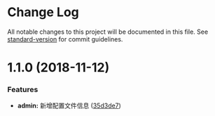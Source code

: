# Change Log

All notable changes to this project will be documented in this file. See [standard-version](https://github.com/conventional-changelog/standard-version) for commit guidelines.

<a name="1.1.0"></a>
# 1.1.0 (2018-11-12)


### Features

* **admin:** 新增配置文件信息 ([35d3de7](https://github.com/FEUI/react-demo/commit/35d3de7))

